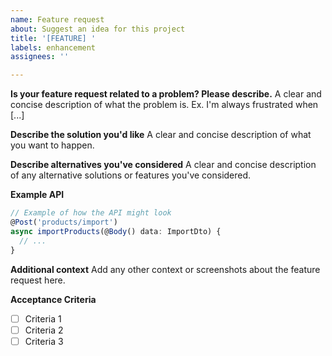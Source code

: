 ```yaml
---
name: Feature request
about: Suggest an idea for this project
title: '[FEATURE] '
labels: enhancement
assignees: ''

---
```


**Is your feature request related to a problem? Please describe.**
A clear and concise description of what the problem is. Ex. I'm always frustrated when [...]

**Describe the solution you'd like**
A clear and concise description of what you want to happen.

**Describe alternatives you've considered**
A clear and concise description of any alternative solutions or features you've considered.

**Example API**
```typescript
// Example of how the API might look
@Post('products/import')
async importProducts(@Body() data: ImportDto) {
  // ...
}
```

**Additional context**
Add any other context or screenshots about the feature request here.

**Acceptance Criteria**
- [ ] Criteria 1
- [ ] Criteria 2
- [ ] Criteria 3
